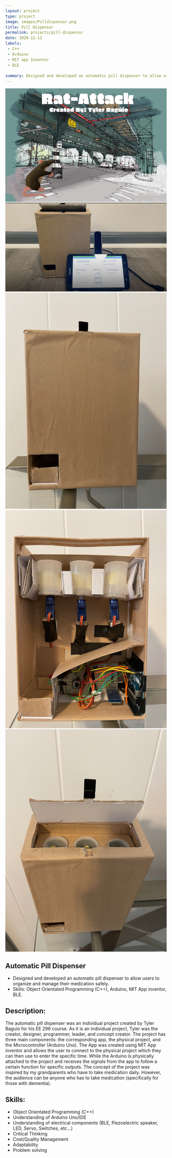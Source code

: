 ```yaml
---
layout: project
type: project
image: images/Pilldispensor.png
title: Pill Dispensor
permalink: projects/pill-dispensor
date: 2020-12-13
labels:
 - C++
 - Arduino
 - MIT app Inventor
 - BLE

summary: Designed and developed an automatic pill dispenser to allow users to organize and manage their medication safely. 
---
```

<img class="ui large centered image" src="../images/menuBG.jpg">

<img class="ui large centered image" src="../images/Pilldispensor.png">

<div class="ui small rounded images">
  <img class="ui image" src="../images/pill1.png">
  <img class="ui image" src="../images/pill2.png">
  <img class="ui image" src="../images/pill3.png">
</div>

## Automatic Pill Dispenser
 - Designed and developed an automatic pill dispenser to allow users to organize and manage their medication safely.
 - Skills: Object Orientated Programming (C++), Arduino, MIT App inventor, BLE.
    
## Description:
The automatic pill dispenser was an individual project created by Tyler Baguio for his EE 296 course. As it is an individual project, Tyler was the creator, designer, programmer, leader, and concept creator. The project has three main components: the corresponding app, the physical project, and the Microcontroller (Arduino Uno). The App was created using MIT App inventor and allows the user to connect to the physical project which they can then use to enter the specific time. While the Arduino is physically attached to the project and receives the signals from the app to follow a certain function for specific outputs. The concept of the project was inspired by my grandparents who have to take medication daily. However, the audience can be anyone who has to take medication (specifically for those with dementia).


## Skills:

 - Object Orientated Programming (C++)
 - Understanding of Arduino Uno/IDE
 - Understanding of electrical components (BLE, Piezoelectric speaker, LED, Servo, Switches, etc...)
 - Critical Thinking
 - Cost/Quality Management
 - Adaptability
 - Problem solving

